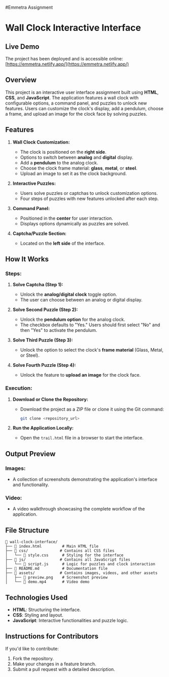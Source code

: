 #Emmetra Assignment
# Wall Clock Interactive Interface  

## Live Demo  

The project has been deployed and is accessible online:  
[https://emmetra.netlify.app/](https://emmetra.netlify.app/)  

## Overview  

This project is an interactive user interface assignment built using **HTML**, **CSS**, and **JavaScript**. The application features a wall clock with configurable options, a command panel, and puzzles to unlock new features. Users can customize the clock's display, add a pendulum, choose a frame, and upload an image for the clock face by solving puzzles.  

## Features  

1. **Wall Clock Customization:**  
   - The clock is positioned on the **right side**.  
   - Options to switch between **analog** and **digital** display.  
   - Add a **pendulum** to the analog clock.  
   - Choose the clock frame material: **glass**, **metal**, or **steel**.  
   - Upload an image to set it as the clock background.  

2. **Interactive Puzzles:**  
   - Users solve puzzles or captchas to unlock customization options.  
   - Four steps of puzzles with new features unlocked after each step.  

3. **Command Panel:**  
   - Positioned in the **center** for user interaction.  
   - Displays options dynamically as puzzles are solved.  

4. **Captcha/Puzzle Section:**  
   - Located on the **left side** of the interface.  

## How It Works  

### Steps:  

1. **Solve Captcha (Step 1):**  
   - Unlock the **analog/digital clock** toggle option.  
   - The user can choose between an analog or digital display.  

2. **Solve Second Puzzle (Step 2):**  
   - Unlock the **pendulum option** for the analog clock.  
   - The checkbox defaults to "Yes." Users should first select "No" and then "Yes" to activate the pendulum.  

3. **Solve Third Puzzle (Step 3):**  
   - Unlock the option to select the clock's **frame material** (Glass, Metal, or Steel).  

4. **Solve Fourth Puzzle (Step 4):**  
   - Unlock the feature to **upload an image** for the clock face.  

### Execution:  

1. **Download or Clone the Repository:**  
   - Download the project as a ZIP file or clone it using the Git command:  
     ```bash  
     git clone <repository_url>  
     ```  

2. **Run the Application Locally:**  
   - Open the `trail.html` file in a browser to start the interface.  

## Output Preview  

### Images:  
- A collection of screenshots demonstrating the application's interface and functionality.  

### Video:  
- A video walkthrough showcasing the complete workflow of the application.  

## File Structure  

```
📁 wall-clock-interface/  
├── 📄 index.html         # Main HTML file  
├── 📁 css/              # Contains all CSS files  
│   └── 📄 style.css      # Styling for the interface  
├── 📁 js/               # Contains all JavaScript files  
│   └── 📄 script.js      # Logic for puzzles and clock interaction  
├── 📄 README.md          # Documentation file  
├── 📁 assets/           # Contains images, videos, and other assets  
│   ├── 📄 preview.png    # Screenshot preview  
│   └── 📄 demo.mp4       # Video demo  
```  

## Technologies Used  

- **HTML**: Structuring the interface.  
- **CSS**: Styling and layout.  
- **JavaScript**: Interactive functionalities and puzzle logic.  

## Instructions for Contributors  

If you'd like to contribute:  
1. Fork the repository.  
2. Make your changes in a feature branch.  
3. Submit a pull request with a detailed description.  

